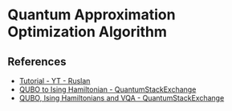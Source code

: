 # Quantum Approximation Optimization Algorithm

## References

- [Tutorial - YT - Ruslan](https://www.youtube.com/watch?v=AOKM9BkweVU&list=PLn2GetlnOf-sdGdmCa_P35iC64KlH_pHo&index=1)
- [QUBO to Ising Hamiltonian - QuantumStackExchange](https://quantumcomputing.stackexchange.com/questions/11663/how-to-convert-qubo-problem-to-ising-hamiltonian)
- [QUBO, Ising Hamiltonians and VQA - QuantumStackExchange](https://quantumcomputing.stackexchange.com/questions/14098/qubo-ising-hamiltonians-and-vqa/14114#14114)